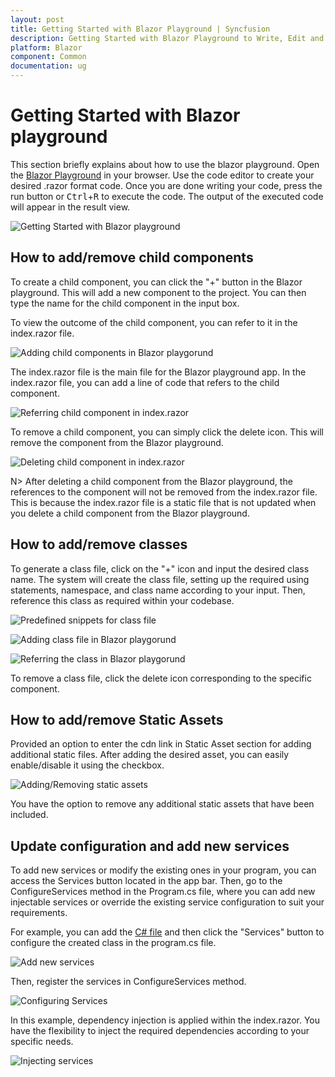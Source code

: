 ```yaml
---
layout: post
title: Getting Started with Blazor Playground | Syncfusion
description: Getting Started with Blazor Playground to Write, Edit and Compile for Blazor Components
platform: Blazor
component: Common
documentation: ug
---
```

# Getting Started with Blazor playground

This section briefly explains about how to use the blazor playground.
Open the [Blazor Playground](https://blazorplayground.syncfusion.com/) in your browser. Use the code editor to create your desired  .razor format code. Once you are done writing your code, press the run button or <kbd>Ctrl</kbd>+<kbd>R</kbd> to execute the code. The output of the executed code will appear in the result view.

![Getting Started with Blazor playground](images/getting_started.png)

## How to add/remove child components

To create a child component, you can click the "+" button in the Blazor playground. This will add a new component to the project. You can then type the name for the child component in the input box.

To view the outcome of the child component, you can refer to it in the index.razor file.

![Adding child components in Blazor playgorund](images/ChildComponent.png)

The index.razor file is the main file for the Blazor playground app. In the index.razor file, you can add a line of code that refers to the child component.

![Referring child component in index.razor](images/Refer_ChildComponent.png)

To remove a child component, you can simply click the delete icon. This will remove the component from the Blazor playground.

![Deleting child component in index.razor](images/Delete_ChildComponent.png)

N> After deleting a child component from the Blazor playground, the references to the component will not be removed from the index.razor file. This is because the index.razor file is a static file that is not updated when you delete a child component from the Blazor playground.

## How to add/remove classes

To generate a class file, click on the "+" icon and input the desired class name. The system will create the class file, setting up the required using statements, namespace, and class name according to your input. Then, reference this class as required within your codebase.

![Predefined snippets for class file](images/Class_Snippet.png)

![Adding class file in Blazor playgorund](images/Adding_Class.png)

![Referring the class in Blazor playgorund](images/Referred_Class.png)

To remove a class file, click the delete icon corresponding to the specific component.

## How to add/remove Static Assets

Provided an option to enter the cdn link in Static Asset section for adding additional static files. After adding the desired asset, you can easily enable/disable it using the checkbox. 

![Adding/Removing static assets](images/Adding_StaticAssets.png)

You have the option to remove any additional static assets that have been included.

## Update configuration and add new services

To add new services or modify the existing ones in your program, you can access the Services button located in the app bar.
Then, go to the ConfigureServices method in the Program.cs file, where you can add new injectable services or override the existing service configuration to suit your requirements.

For example, you can add the [C# file](#how-to-addremove-classes) and then click the "Services" button to configure the created class in the program.cs file.

![Add new services](images/Configuring_Services.png)

Then, register the services in ConfigureServices method.

![Configuring Services](images/Services_Program.png)

In this example, dependency injection is applied within the index.razor. You have the flexibility to inject the required dependencies according to your specific needs.

![Injecting services](images/Inject_Services.png)


